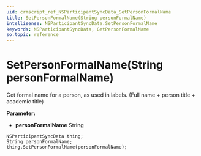 ```yaml
---
uid: crmscript_ref_NSParticipantSyncData_SetPersonFormalName
title: SetPersonFormalName(String personFormalName)
intellisense: NSParticipantSyncData.SetPersonFormalName
keywords: NSParticipantSyncData, GetPersonFormalName
so.topic: reference
---
```


# SetPersonFormalName(String personFormalName)

Get formal name for a person, as used in labels. (Full name + person title + academic title)

**Parameter:** 
 - **personFormalName** String

```crmscript
NSParticipantSyncData thing;
String personFormalName;
thing.SetPersonFormalName(personFormalName);
```


